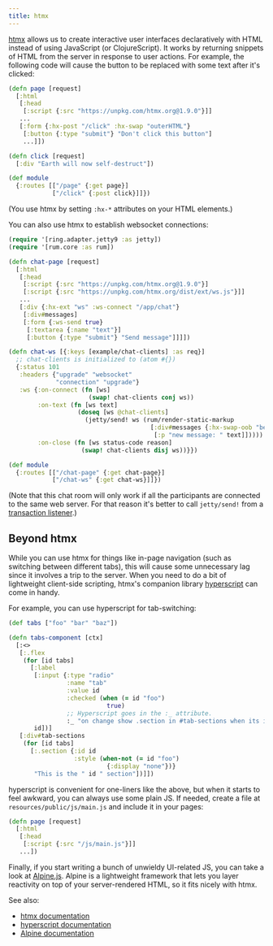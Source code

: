 ```yaml
---
title: htmx
---
```


[htmx](https://htmx.org/) allows us to create interactive user interfaces
declaratively with HTML instead of using JavaScript (or ClojureScript). It
works by returning snippets of HTML from the server in response to user
actions. For example, the following code will cause the button to be replaced
with some text after it's clicked:

```clojure
(defn page [request]
  [:html
   [:head
    [:script {:src "https://unpkg.com/htmx.org@1.9.0"}]]
   ...
   [:form {:hx-post "/click" :hx-swap "outerHTML"}
    [:button {:type "submit"} "Don't click this button"]
    ...]])

(defn click [request]
  [:div "Earth will now self-destruct"])

(def module
  {:routes [["/page" {:get page}]
            ["/click" {:post click}]]})
```

(You use htmx by setting `:hx-*` attributes on your HTML elements.)

You can also use htmx to establish websocket connections:

```clojure
(require '[ring.adapter.jetty9 :as jetty])
(require '[rum.core :as rum])

(defn chat-page [request]
  [:html
   [:head
    [:script {:src "https://unpkg.com/htmx.org@1.9.0"}]
    [:script {:src "https://unpkg.com/htmx.org/dist/ext/ws.js"}]]
   ...
   [:div {:hx-ext "ws" :ws-connect "/app/chat"}
    [:div#messages]
    [:form {:ws-send true}
     [:textarea {:name "text"}]
     [:button {:type "submit"} "Send message"]]]])

(defn chat-ws [{:keys [example/chat-clients] :as req}]
  ;; chat-clients is initialized to (atom #{})
  {:status 101
   :headers {"upgrade" "websocket"
             "connection" "upgrade"}
   :ws {:on-connect (fn [ws]
                      (swap! chat-clients conj ws))
        :on-text (fn [ws text]
                   (doseq [ws @chat-clients]
                     (jetty/send! ws (rum/render-static-markup
                                       [:div#messages {:hx-swap-oob "beforeend"}
                                        [:p "new message: " text]]))))
        :on-close (fn [ws status-code reason]
                    (swap! chat-clients disj ws))}})

(def module
  {:routes [["/chat-page" {:get chat-page}]
            ["/chat-ws" {:get chat-ws}]]})
```

(Note that this chat room will only work if all the participants are connected
to the same web server. For that reason it's better to call `jetty/send!` from
a [transaction listener](/docs/reference/transaction-listeners/).)

## Beyond htmx

While you can use htmx for things like in-page navigation (such as switching
between different tabs), this will cause some unnecessary lag since it involves
a trip to the server. When you need to do a bit of lightweight client-side
scripting, htmx's companion library [hyperscript](https://hyperscript.org/) can
come in handy.

For example, you can use hyperscript for tab-switching:

```clojure
(def tabs ["foo" "bar" "baz"])

(defn tabs-component [ctx]
  [:<>
   [:.flex
    (for [id tabs]
      [:label
       [:input {:type "radio"
                :name "tab"
                :value id
                :checked (when (= id "foo")
                           true)
                ;; Hyperscript goes in the :_ attribute.
                :_ "on change show .section in #tab-sections when its id is my value"}]
       id])]
   [:div#tab-sections
    (for [id tabs]
      [:.section {:id id
                  :style (when-not (= id "foo")
                           {:display "none"})}
       "This is the " id " section"])]])
```

hyperscript is convenient for one-liners like the above, but when it starts
to feel awkward, you can always use some plain JS. If needed, create a file
at `resources/public/js/main.js` and include it in your pages:

```clojure
(defn page [request]
  [:html
   [:head
    [:script {:src "/js/main.js"}]]
   ...])
```

Finally, if you start writing a bunch of unwieldy UI-related JS, you can take a look at
[Alpine.js](https://alpinejs.dev/). Alpine is a lightweight framework that lets
you layer reactivity on top of your server-rendered HTML, so it fits nicely with htmx.

See also:

 - [htmx documentation](https://htmx.org/docs/)
 - [hyperscript documentation](https://hyperscript.org/docs/)
 - [Alpine documentation](https://alpinejs.dev/)
